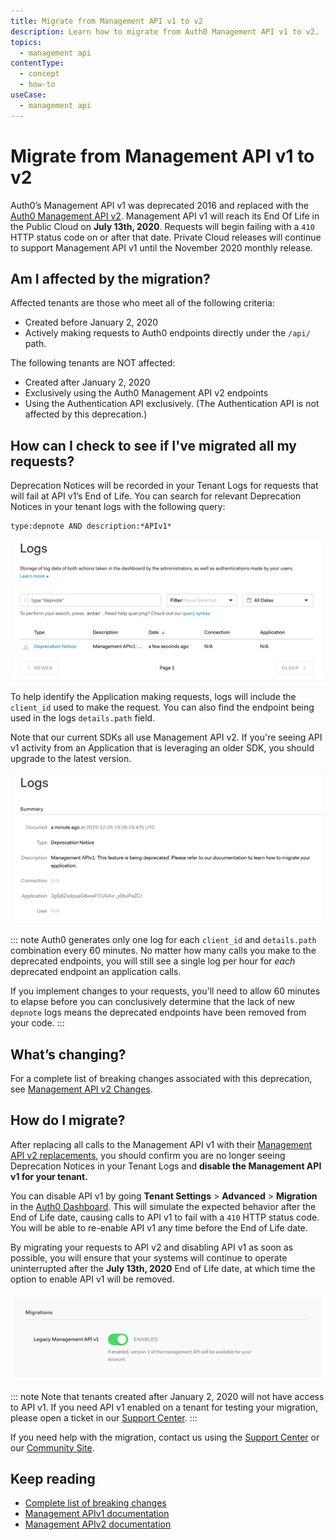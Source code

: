 ```yaml
---
title: Migrate from Management API v1 to v2
description: Learn how to migrate from Auth0 Management API v1 to v2.
topics:
  - management api
contentType: 
  - concept
  - how-to 
useCase:
  - management api
---
```

# Migrate from Management API v1 to v2

Auth0’s Management API v1 was deprecated 2016 and replaced with the [Auth0 Management API v2](/api/management/v2/). Management API v1 will reach its End Of Life in the Public Cloud on **July 13th, 2020**. Requests will begin failing with a `410` HTTP status code on or after that date. Private Cloud releases will continue to support Management API v1 until the November 2020 monthly release.

## Am I affected by the migration?

Affected tenants are those who meet all of the following criteria:

* Created before January 2, 2020
* Actively making requests to Auth0 endpoints directly under the `/api/` path.

The following tenants are NOT affected:

* Created after January 2, 2020
* Exclusively using the Auth0 Management API v2 endpoints 
* Using the Authentication API exclusively. (The Authentication API is not affected by this deprecation.)
  
## How can I check to see if I've migrated all my requests?

Deprecation Notices will be recorded in your Tenant Logs for requests that will fail at API v1’s End of Life. You can search for relevant Deprecation Notices in your tenant logs with the following query: 

```
type:depnote AND description:*APIv1*
```

![Management API Version 1 Log Query](/media/articles/migrations/apiv1-log-query.png)

To help identify the Application making requests, logs will include the `client_id` used to make the request. You can also find the endpoint being used in the logs `details.path` field.

Note that our current SDKs all use Management API v2. If you're seeing API v1 activity from an Application that is leveraging an older SDK, you should upgrade to the latest version.

![Management API Versiion 1 Log Example](/media/articles/migrations/apiv1-log-example.png)

::: note
Auth0 generates only one log for each `client_id` and `details.path` combination every 60 minutes. No matter how many calls you make to the deprecated endpoints, you will still see a single log per hour for *each* deprecated endpoint an application calls.

If you implement changes to your requests, you'll need to allow 60 minutes to elapse before you can conclusively determine that the lack of new `depnote` logs means the deprecated endpoints have been removed from your code.
:::

## What’s changing?

For a complete list of breaking changes associated with this deprecation, see [Management API v2 Changes](/api/management/v2/changes).

## How do I migrate?

After replacing all calls to the Management API v1 with their [Management API v2 replacements](/api/management/v2/changes), you should confirm you are no longer seeing Deprecation Notices in your Tenant Logs and **disable the Management API v1 for your tenant.** 

You can disable API v1 by going **Tenant Settings** > **Advanced** > **Migration** in the [Auth0 Dashboard](http://manage.auth0.com/). This will simulate the expected behavior after the End of Life date, causing calls to API v1 to fail with a `410` HTTP status code. You will be able to re-enable API v1 any time before the End of Life date.

By migrating your requests to API v2 and disabling API v1 as soon as possible, you will ensure that your systems will continue to operate uninterrupted after the **July 13th, 2020** End of Life date, at which time the option to enable API v1 will be removed.

![Toggle Management API Version](/media/articles/migrations/apiv1-toggle.png)

::: note
Note that tenants created after January 2, 2020 will not have access to API v1. If you need API v1 enabled on a tenant for testing your migration, please open a ticket in our [Support Center](https://support.auth0.com/tickets).
:::
 
If you need help with the migration, contact us using the [Support Center](https://support.auth0.com/) or our [Community Site](https://community.auth0.com/c/auth0-community/Migrations).

## Keep reading
* [Complete list of breaking changes](/api/management/v2/changes)
* [Management APIv1 documentation](/api/management/v1)
* [Management APIv2 documentation](/api/management/v2)
